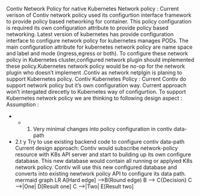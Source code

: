 
Contiv Network Policy for native Kubernetes Network policy : 
Current verison of Contiv network policy used its configurtion interface framework to provide policy based networking for container.
This policy configuration is required its own configuration attribute to provide policy based networking. Latest version of kubernetes 
has provide configuration interface to configure network policy for kubernetes manages PODs. The main configuration attribute for kubernetes
network policy are name space and label and mode (ingress,egress or both). To configure these network policy in Kubernetes
cluster,configured network plugin should implemented these policy.Kubernetes network policy would be no-op for the network
plugin who doesn’t implement .Contiv as network netplgin is planing to support Kubernetes policy.
Contiv Kubernetes Policy : 
Current Contiv do support network policy but it’s own configuration way. Current approach won’t intergated direcetly to
Kubernetes way of configurtion. To support Kubernetes network policy we are thinking to following design aspect :
Assumption :
* * 1. Very minimal changes into policy configuration in contiv data-path
* 2.t y Try to use existing backend code to configure contiv data-path
Current design approach: 
Contiv would subscribe network-policy resource with K8s API server and start to building up its own configure 
database. This new database would contain all running or applyied K8s network policy. Contiv will use this new
configured database and converts into existing newtwork poilcy API to configure its data path.
mermaid
graph LR
A[Hard edge] —>B(Round edge)
    B —> C{Decision}
    C —>|One| D[Result one]
    C —>|Two| E[Result two]
​
        
        
        
